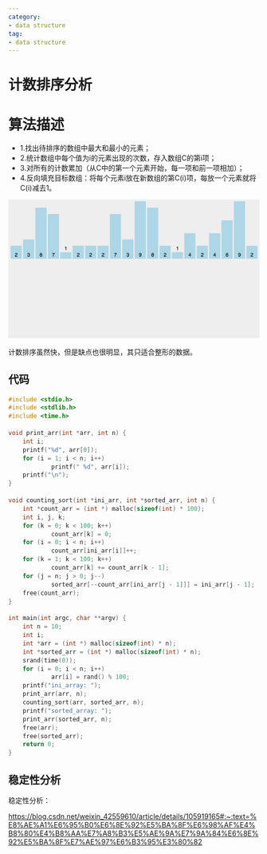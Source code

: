 ```yaml
---
category: 
- data structure
tag:
- data structure
---
```



# 计数排序分析

# 算法描述
- 1.找出待排序的数组中最大和最小的元素；
- 2.统计数组中每个值为i的元素出现的次数，存入数组C的第i项；
- 3.对所有的计数累加（从C中的第一个元素开始，每一项和前一项相加）；
- 4.反向填充目标数组：将每个元素i放在新数组的第C(i)项，每放一个元素就将C(i)减去1。

![counting-sort](https://raw.githubusercontent.com/zgjsxx/static-img-repo/main/blog/datastructure_algorithm/counting-sort/countingSort.gif)


计数排序虽然快，但是缺点也很明显，其只适合整形的数据。

## 代码

```cpp
#include <stdio.h>
#include <stdlib.h>
#include <time.h>

void print_arr(int *arr, int n) {
    int i;
    printf("%d", arr[0]);
    for (i = 1; i < n; i++)
            printf(" %d", arr[i]);
    printf("\n");
}

void counting_sort(int *ini_arr, int *sorted_arr, int n) {
    int *count_arr = (int *) malloc(sizeof(int) * 100);
    int i, j, k;
    for (k = 0; k < 100; k++)
            count_arr[k] = 0;
    for (i = 0; i < n; i++)
            count_arr[ini_arr[i]]++;
    for (k = 1; k < 100; k++)
            count_arr[k] += count_arr[k - 1];
    for (j = n; j > 0; j--)
            sorted_arr[--count_arr[ini_arr[j - 1]]] = ini_arr[j - 1];
    free(count_arr);
}

int main(int argc, char **argv) {
    int n = 10;
    int i;
    int *arr = (int *) malloc(sizeof(int) * n);
    int *sorted_arr = (int *) malloc(sizeof(int) * n);
    srand(time(0));
    for (i = 0; i < n; i++)
            arr[i] = rand() % 100;
    printf("ini_array: ");
    print_arr(arr, n);
    counting_sort(arr, sorted_arr, n);
    printf("sorted_array: ");
    print_arr(sorted_arr, n);
    free(arr);
    free(sorted_arr);
    return 0;
}
```

## 稳定性分析

稳定性分析：

https://blog.csdn.net/weixin_42559610/article/details/105919165#:~:text=%E8%AE%A1%E6%95%B0%E6%8E%92%E5%BA%8F%E6%98%AF%E4%B8%80%E4%B8%AA%E7%A8%B3%E5%AE%9A%E7%9A%84%E6%8E%92%E5%BA%8F%E7%AE%97%E6%B3%95%E3%80%82